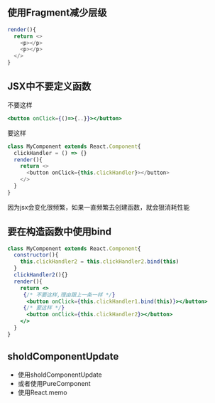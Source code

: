 ## 使用Fragment减少层级
```js
render(){
  return <>
    <p></p>  
    <p></p>  
  </>
}
```
## JSX中不要定义函数
不要这样
```jsx
<button onClick={()=>{..}}></button>
```
要这样
```js
class MyComponent extends React.Component{
  clickHandler = () => {}
  render(){
    return <>
      <button onClick={this.clickHandler}></button>
    </>
  }
}
```
因为jsx会变化很频繁，如果一直频繁去创建函数，就会狠消耗性能
## 要在构造函数中使用bind

```jsx
class MyComponent extends React.Component{
  constructor(){
    this.clickHandler2 = this.clickHandler2.bind(this)
  }
  clickHandler2(){}
  render(){
    return <>
     {/* 不要这样,理由跟上一条一样 */}
      <button onClick={this.clickHandler1.bind(this)}></button>
     {/* 要这样 */}
      <button onClick={this.clickHandler2}></button>
    </>
  }
}
```
## sholdComponentUpdate
- 使用sholdComponentUpdate
- 或者使用PureComponent
- 使用React.memo
```jsx
```